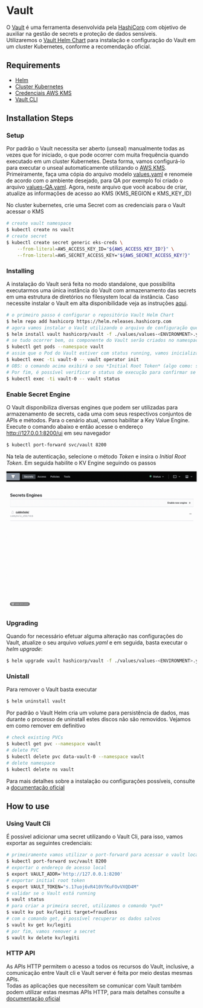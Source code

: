# Vault

O [Vault](https://www.vaultproject.io/) é uma ferramenta desenvolvida pela [HashiCorp](https://www.hashicorp.com/) com objetivo de auxiliar na gestão de secrets e proteção de dados sensíveis.    
Utilizaremos o [Vault Helm Chart](https://github.com/hashicorp/vault-helm) para instalação e configuração do Vault em um cluster Kubernetes, conforme a recomendação oficial.   

## Requirements
- [Helm](https://helm.sh/docs/intro/install/)
- [Cluster Kubernetes](https://docs.aws.amazon.com/eks/latest/userguide/create-kubeconfig.html)
- [Credenciais AWS KMS](https://docs.aws.amazon.com/kms/latest/developerguide/overview.html)
- [Vault CLI](https://www.vaultproject.io/docs/install)

## Installation Steps
### Setup
Por padrão o Vault necessita ser aberto (unseal) manualmente todas as vezes que for iniciado, o que pode ocorrer com muita frequência quando executado em um cluster Kubernetes. Desta forma, vamos configurá-lo para executar o unseal automaticamente utilizando o [AWS KMS](https://aws.amazon.com/en/kms/).   
Primeiramente, faça uma cópia do arquivo modelo [values.yaml](values/values.yaml) e renomeie de acordo com o ambiente desejado, para QA por exemplo foi criado o arquivo [values-QA.yaml](values/values-QA.yaml). Agora, neste arquivo que você acabou de criar, atualize as informações de acesso ao KMS (KMS_REGION e KMS_KEY_ID)   

No cluster kubernetes, crie uma Secret com as credenciais para o Vault acessar o KMS   
```bash
# create vault namespace
$ kubectl create ns vault
# create secret
$ kubectl create secret generic eks-creds \
    --from-literal=AWS_ACCESS_KEY_ID="${AWS_ACCESS_KEY_ID?}" \
    --from-literal=AWS_SECRET_ACCESS_KEY="${AWS_SECRET_ACCESS_KEY?}"
```

### Installing
A instalação do Vault será feita no modo standalone, que possibilita executarmos uma única instância do Vault com armazenamento das secrets em uma estrutura de diretórios no filesystem local da instância. Caso necessite instalar o Vault em alta disponibilidade veja as instruções [aqui](https://www.vaultproject.io/docs/platform/k8s/helm/run#ha-mode).   

```bash
# o primeiro passo é configurar o repositório Vault Helm Chart
$ helm repo add hashicorp https://helm.releases.hashicorp.com
# agora vamos instalar o Vault utilizando o arquivo de configuração que acabamos de criar:
$ helm install vault hashicorp/vault -f ./values/values-<ENVIRONMENT>.yaml --namespace vault
# se tudo ocorrer bem, os componente do Vault serão criados no namespace vault, verifique os pods em execução:
$ kubectl get pods --namespace vault
# assim que o Pod do Vault estiver com status running, vamos inicializar o Vault
$ kubectl exec -ti vault-0 -- vault operator init
# OBS: o comando acima exibirá o seu *Initial Root Token* (algo como: s.LqIjL7WuWiy69mOiEizfmats), ele será necessário para acessar a interface gráfica
# Por fim, é possível verificar o status de execução para confirmar se o unseal foi executado com sucesso:
$ kubectl exec -ti vault-0 -- vault status
```
### Enable Secret Engine
O Vault disponibiliza diversas engines que podem ser utilizadas para armazenamento de secrets, cada uma com seus respectivos conjuntos de APIs e métodos. Para o cenário atual, vamos habilitar a Key Value Engine. Execute o comando abaixo e então acesse o endereço http://127.0.0.1:8200/ui em seu navegador
```bash
$ kubectl port-forward svc/vault 8200
```
Na tela de autenticação, selecione o método *Token* e insira o *Initial Root Token*. Em seguida habilite o KV Engine seguindo os passos

![](../.img/kv-engine.gif)

### Upgrading
Quando for necessário efetuar alguma alteração nas configurações do Vault, atualize o seu arquivo *values.yaml* e em seguida, basta executar o *helm upgrade*:
```bash
$ helm upgrade vault hashicorp/vault -f ./values/values-<ENVIRONMENT>.yaml --namespace vault
```

### Unistall
Para remover o Vault basta executar 
```bash
$ helm uninstall vault
```
Por padrão o Vault Helm cria um volume para persistência de dados, mas durante o processo de uninstall estes discos não são removidos. Vejamos em como remover em definitivo
```bash
# check existing PVCs
$ kubectl get pvc --namespace vault
# delete PVC
$ kubectl delete pvc data-vault-0 --namespace vault
# delete namespace
$ kubectl delete ns vault
```
Para mais detalhes sobre a instalação ou configurações possíveis, consulte a [documentação oficial](https://www.vaultproject.io/docs/platform/k8s/helm)

## How to use
### Using Vault Cli
É possível adicionar uma secret utilizando o Vault Cli, para isso, vamos exportar as seguintes credenciais:
```bash
# primeiramente vamos utilizar o port-forward para acessar o vault localmente
$ kubectl port-forward svc/vault 8200
# exportar o endereço de acesso local
$ export VAULT_ADDR='http://127.0.0.1:8200'
# exportar initial root token
$ export VAULT_TOKEN="s.17uoj6vR410VfKuFOvVXQD4M"
# validar se o Vault está running
$ vault status
# para criar a primeira secret, utilizamos o comando *put*
$ vault kv put kv/legiti target=fraudless
# com o comando get, é possível recuperar os dados salvos
$ vault kv get kv/legiti
# por fim, vamos remover a secret
$ vault kv delete kv/legiti
```

### HTTP API
As APIs HTTP permitem o acesso a todos os recursos do Vault, inclusive, a comunicação entre Vault cli e Vault server é feita por meio destas mesmas APIs.    
Todas as aplicações que necessitem se comunicar com Vault também podem utilizar estas mesmas APIs HTTP, para mais detalhes consulte a [documentação oficial]((https://www.vaultproject.io/api))